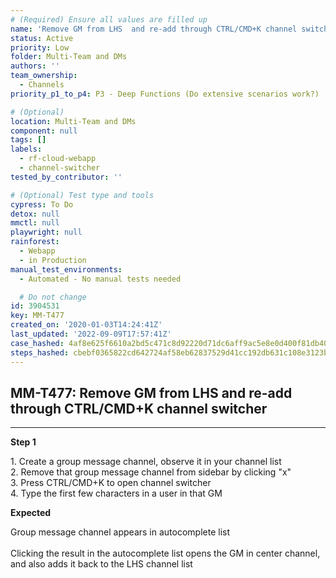 ```yaml
---
# (Required) Ensure all values are filled up
name: 'Remove GM from LHS  and re-add through CTRL/CMD+K channel switcher'
status: Active
priority: Low
folder: Multi-Team and DMs
authors: ''
team_ownership:
  - Channels
priority_p1_to_p4: P3 - Deep Functions (Do extensive scenarios work?)

# (Optional)
location: Multi-Team and DMs
component: null
tags: []
labels:
  - rf-cloud-webapp
  - channel-switcher
tested_by_contributor: ''

# (Optional) Test type and tools
cypress: To Do
detox: null
mmctl: null
playwright: null
rainforest:
  - Webapp
  - in Production
manual_test_environments:
  - Automated - No manual tests needed

  # Do not change
id: 3904531
key: MM-T477
created_on: '2020-01-03T14:24:41Z'
last_updated: '2022-09-09T17:57:41Z'
case_hashed: 4af8e625f6610a2bd5c471c8d92220d71dc6aff9ac5e8e0d400f81db40df0e1c18a3a2e0c34659134070a6aa5a4dd2ca
steps_hashed: cbebf0365822cd642724af58eb62837529d41cc192db631c108e3123b50caf40af99bdd6931df0794d4847f0f965e445
---
```


<!-- (Auto-generated) Based on frontmatter's "key" and "name" -->

## MM-T477: Remove GM from LHS and re-add through CTRL/CMD+K channel switcher

---

**Step 1**

1\. Create a group message channel, observe it in your channel list\
2\. Remove that group message channel from sidebar by clicking "x"\
3\. Press CTRL/CMD+K to open channel switcher\
4\. Type the first few characters in a user in that GM

**Expected**

Group message channel appears in autocomplete list\
\
Clicking the result in the autocomplete list opens the GM in center channel, and also adds it back to the LHS channel list
